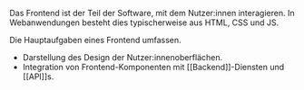 Das Frontend ist der Teil der Software, mit dem Nutzer:innen interagieren. In Webanwendungen besteht dies typischerweise aus HTML, CSS und JS. 

Die Hauptaufgaben eines Frontend umfassen.
- Darstellung des Design der Nutzer:innenoberflächen.
- Integration von Frontend-Komponenten mit [[Backend]]-Diensten und [[API]]s.